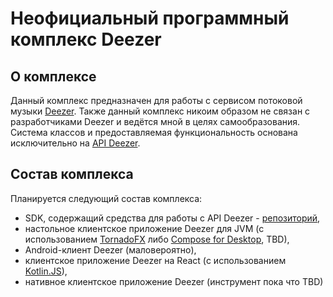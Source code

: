 # Неофициальный программный комплекс Deezer

## О комплексе

Данный комплекс предназначен для работы с сервисом потоковой музыки [Deezer](https://www.deezer.com "Ссылка на сайт сервиса Deezer").
Также данный комплекс никоим образом не связан с разработчиками Deezer и ведётся мной в целях самообразования.
Система классов и предоставляемая функциональность основана исключительно на [API Deezer](https://developers.deezer.com/api "Ссылка на описание API Deezer").

## Состав комплекса

Планируется следующий состав комплекса:

* SDK, содержащий средства для работы с API Deezer - [репозиторий](https://github.com/pamugk/deezer-sdk-kotlin),
* настольное клиентское приложение Deezer для JVM (с использованием [TornadoFX](https://tornadofx.io/ "Ссылка на сайт TornadoFX") либо [Compose for Desktop](https://www.jetbrains.com/lp/compose/ "Подсайт Compose for Desktop"), TBD),
* Android-клиент Deezer (маловероятно),
* клиентское приложение Deezer на React (с использованием [Kotlin.JS](https://kotlinlang.org/docs/js-overview.html "Kotlin JavaScript")),
* нативное клиентское приложение Deezer (инструмент пока что TBD)
